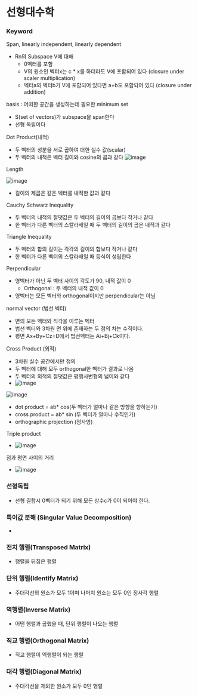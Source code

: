 # 선형대수학
### Keyword
Span, linearly independent, linearly dependent
- Rn의 Subspace V에 대해
  - 0벡터를 포함
  - V의 원소인 벡터x는 c * x를 하더라도 V에 포함되어 있다 (closure under scaler multiplication)
  - 벡터a와 벡터b가 V에 포함되어 있다면 a+b도 포함되어 있다 (closure under addition)

basis : 어떠한 공간을 생성하는데 필요한 minimum set
  - S(set of vectors)가  subspace을 span한다
  - 선형 독립이다

Dot Product(내적)
- 두 벡터의 성분을 서로 곱하여 더한 실수 값(scalar)
- 두 벡터의 내적은 벡터 길이와 cosine의 곱과 같다
![image](https://user-images.githubusercontent.com/62679143/135958645-3bd08114-b58e-4fc0-88c0-3c1d560cc656.png)

Length

![image](https://user-images.githubusercontent.com/62679143/135800054-3d24015d-e595-4616-b1ae-f60a073bb7eb.png) 
- 길이의 제곱은 같은 벡터를 내적한 값과 같다


Cauchy Schwarz Inequality
- 두 벡터의 내적의 절댓값은 두 벡터의 길이의 곱보다 작거나 같다 
- 한 벡터가 다른 벡터의 스칼라배일 때 두 벡터의 길이의 곱은 내적과 같다

Triangle Inequality
- 두 벡터의 합의 길이는 각각의 길이의 합보다 작거나 같다
- 한 벡터가 다른 벡터의 스칼라배일 때 등식이 성립한다

Perpendicular
- 영벡터가 아닌 두 벡터 사이의 각도가 90, 내적 값이 0
  - Orthogonal : 두 벡터의 내적 값이 0 
- 영벡터는 모든 벡터와 orthogonal이지만 perpendicular는 아님

normal vector (법선 벡터)
- 면의 모든 벡터와 직각을 이루는 벡터
- 법선 벡터와 3차원 면 위에 존재하는 두 점의 차는 수직이다. 
- 평면 Ax+By+Cz=D에서 법선벡터는 Ai+Bj+Ck이다. 


Cross Product (외적)
- 3차원 실수 공간에서만 정의 
- 두 벡터에 대해 모두 orthogonal한 벡터가 결과로 나옴
- 두 벡터의 외적의 절댓값은 평행사변형의 넓이와 같다
- ![image](https://user-images.githubusercontent.com/62679143/135953755-91d4f424-8996-4212-9329-068184982b7b.png)

![image](https://user-images.githubusercontent.com/62679143/135958650-04acf084-4861-4888-8b59-5e3179c2cebf.png)

- dot product = ab* cos(두 벡터가 얼마나 같은 방향을 향하는가)
- cross product = ab* sin (두 벡터가 얼마나 수직인가)
- orthographic projection (정사영)

Triple product
- ![image](https://user-images.githubusercontent.com/62679143/136934863-81abeab4-e0b7-4443-ab4b-212e75b23767.png)

점과 평면 사이의 거리
- ![image](https://user-images.githubusercontent.com/62679143/137434240-92a1da80-1d59-438b-b828-8d7aa0fa423a.png)

### 선형독립
- 선형 결합시 0벡터가 되기 위해 모든 상수c가 0이 되어야 한다. 

### 특이값 분해 (Singular Value Decomposition)
- 
### 전치 행렬(Transposed Matrix)
- 행렬을 뒤집은 행렬

### 단위 행렬(Identify Matrix)
- 주대각선의 원소가 모두 1이며 나머지 원소는 모두 0인 정사각 행렬

### 역행렬(Inverse Matrix)
- 어떤 행렬과 곱했을 때, 단위 행렬이 나오는 행렬

### 직교 행렬(Orthogonal Matrix)
- 직교 행렬이 역행렬이 되는 행렬

### 대각 행렬(Diagonal Matrix)
- 주대각선을 제외한 원소가 모두 0인 행렬
